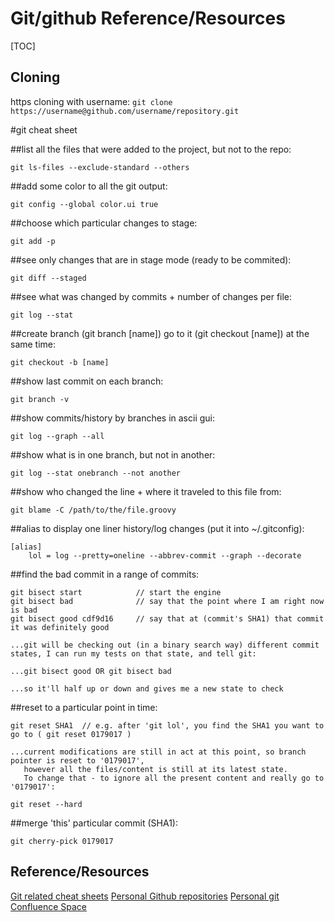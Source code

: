# Git/github Reference/Resources

[TOC]

## Cloning

https cloning with username:
`git clone https://username@github.com/username/repository.git`

#git cheat sheet

##list all the files that were added to the project, but not to the repo:

	git ls-files --exclude-standard --others

##add some color to all the git output:

	git config --global color.ui true

##choose which particular changes to stage:

	git add -p

##see only changes that are in stage mode (ready to be commited):

	git diff --staged

##see what was changed by commits + number of changes per file:

	git log --stat

##create branch (git branch [name]) go to it (git checkout [name]) at the same time:

	git checkout -b [name]

##show last commit on each branch:

	git branch -v

##show commits/history by branches in ascii gui:

	git log --graph --all

##show what is in one branch, but not in another:

	git log --stat onebranch --not another

##show who changed the line + where it traveled to this file from:

	git blame -C /path/to/the/file.groovy

##alias to display one liner history/log changes (put it into ~/.gitconfig):

    [alias]
        lol = log --pretty=oneline --abbrev-commit --graph --decorate 

##find the bad commit in a range of commits:

	git bisect start			// start the engine
	git bisect bad				// say that the point where I am right now is bad
	git bisect good cdf9d16		// say that at (commit's SHA1) that commit it was definitely good
	
	...git will be checking out (in a binary search way) different commit states, I can run my tests on that state, and tell git:

	...git bisect good OR git bisect bad

	...so it'll half up or down and gives me a new state to check

##reset to a particular point in time:

    git reset SHA1	// e.g. after 'git lol', you find the SHA1 you want to go to ( git reset 0179017 )

	...current modifications are still in act at this point, so branch pointer is reset to '0179017', 
       however all the files/content is still at its latest state. 
       To change that - to ignore all the present content and really go to '0179017':

    git reset --hard

##merge 'this' particular commit (SHA1):

	git cherry-pick 0179017

## Reference/Resources

[Git related cheat sheets](https://training.github.com/downloads/github-git-cheat-sheet.pdf)
[Personal Github repositories](https://github.com/DavidHartman-Personal?tab=repositories)
[Personal git Confluence Space](https://davidhartman.atlassian.net/wiki/spaces/GKB/overview)